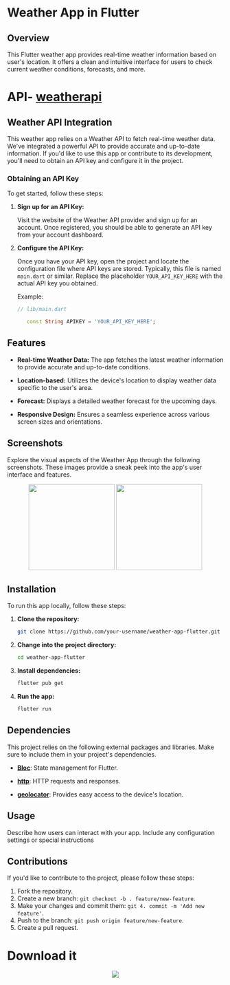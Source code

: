 # Weather App in Flutter

## Overview

This Flutter weather app provides real-time weather information based on user's location. It offers a clean and intuitive interface for users to check current weather conditions, forecasts, and more.

# API- [weatherapi](''https://weatherapi.com]')

## Weather API Integration

This weather app relies on a Weather API to fetch real-time weather data. We've integrated a powerful API to provide accurate and up-to-date information. If you'd like to use this app or contribute to its development, you'll need to obtain an API key and configure it in the project.

### Obtaining an API Key

To get started, follow these steps:

1. **Sign up for an API Key:**

   Visit the website of the Weather API provider and sign up for an account. Once registered, you should be able to generate an API key from your account dashboard.

2. **Configure the API Key:**

   Once you have your API key, open the project and locate the configuration file where API keys are stored. Typically, this file is named `main.dart` or similar. Replace the placeholder `YOUR_API_KEY_HERE` with the actual API key you obtained.

   Example:

   ```dart
   // lib/main.dart

      const String APIKEY = 'YOUR_API_KEY_HERE';  
## Features

- **Real-time Weather Data:** The app fetches the latest weather information to provide accurate and up-to-date conditions.

- **Location-based:** Utilizes the device's location to display weather data specific to the user's area.

- **Forecast:** Displays a detailed weather forecast for the upcoming days.

- **Responsive Design:** Ensures a seamless experience across various screen sizes and orientations.

## Screenshots

Explore the visual aspects of the Weather App through the following screenshots. These images provide a sneak peek into the app's user interface and features.

<div align='center'>

<img src='assets/1.png' width=200>
<img src='assets/2.png' width=200>

</div>

## Installation

To run this app locally, follow these steps:

1. **Clone the repository:**

   ```bash
   git clone https://github.com/your-username/weather-app-flutter.git

2. **Change into the project directory:**
    ```bash
    cd weather-app-flutter

3. **Install dependencies:**
    ```bash
    flutter pub get
4. **Run the app:**
    ```bash
    flutter run
## Dependencies

This project relies on the following external packages and libraries. Make sure to include them in your project's dependencies.

- [**Bloc**](https://pub.dev/packages/bloc): State management for Flutter.
 

- [**http**](https://pub.dev/packages/http): HTTP requests and responses.
 

- [**geolocator**](https://pub.dev/packages/geolocator): Provides easy access to the device's location.
  

## Usage
Describe how users can interact with your app. Include any configuration settings or special instructions

## Contributions
If you'd like to contribute to the project, please follow these steps:

1. Fork the repository.
2. Create a new branch: 
    `git checkout -b . feature/new-feature`.
3. Make your changes and commit them: `git 4. commit -m 'Add new feature'`.
5. Push to the branch: `git push origin feature/new-feature`.
6. Create a pull request.

# Download it 
<div align='center'>

[<img src="android/app/src/main/res/mipmap-xxhdpi/ic_launcher.png">]('https://drive.google.com/file/d/14D_JpIOIV-xSE_h5mmJwYF3aXBURPS0p/view?usp=sharing')

</div>
